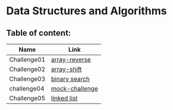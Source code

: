 # Data Structures and Algorithms

## Table of content:

| Name        | Link                                                                                                                                    |
| ----------- | --------------------------------------------------------------------------------------------------------------------------------------- |
| Challenge01 | [array-reverse](https://github.com/saadomaralzoubi/data-structures-and-algorithms/tree/main/javascript/code-challenges/array-reverse)   |
| Challenge02 | [array-shift](https://github.com/saadomaralzoubi/data-structures-and-algorithms/tree/main/javascript/code-challenges/array-shift)       |
| Challenge03 | [binary search](https://github.com/saadomaralzoubi/data-structures-and-algorithms/tree/main/javascript/code-challenges/binary-search)   |
| challenge04 | [mock-challenge](https://github.com/saadomaralzoubi/data-structures-and-algorithms/tree/main/javascript/code-challenges/mock-challenge) |
| Challenge05 | [linked list](https://github.com/saadomaralzoubi/data-structures-and-algorithms/tree/main/javascript/code-challenges/linked-list)       |

